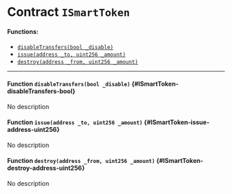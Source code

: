 # Contract `ISmartToken`



#### Functions:
- [`disableTransfers(bool _disable)`](#ISmartToken-disableTransfers-bool)
- [`issue(address _to, uint256 _amount)`](#ISmartToken-issue-address-uint256)
- [`destroy(address _from, uint256 _amount)`](#ISmartToken-destroy-address-uint256)


---

#### Function `disableTransfers(bool _disable)` {#ISmartToken-disableTransfers-bool}
No description
#### Function `issue(address _to, uint256 _amount)` {#ISmartToken-issue-address-uint256}
No description
#### Function `destroy(address _from, uint256 _amount)` {#ISmartToken-destroy-address-uint256}
No description

